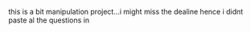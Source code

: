 this is a bit manipulation project...i might miss the dealine hence i didnt paste al the questions in
